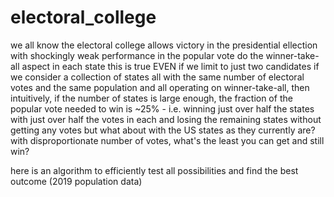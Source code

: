 # electoral_college

we all know the electoral college allows victory in the presidential ellection with shockingly weak performance in the popular vote do the winner-take-all aspect in each state
this is true EVEN if we limit to just two candidates
if we consider a collection of states all with the same number of electoral votes and the same population and all operating on winner-take-all,
then intuitively, if the number of states is large enough, the fraction of the popular vote needed to win is ~25% -
i.e. winning just over half the states with just over half the votes in each and losing the remaining states without getting any votes
but what about with the US states as they currently are? with disproportionate number of votes, what's the least you can get and still win?

here is an algorithm to efficiently test all possibilities and find the best outcome (2019 population data)
